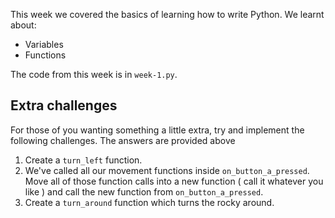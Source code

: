 This week we covered the basics of learning how to write Python. We learnt about:

- Variables
- Functions

The code from this week is in `week-1.py`.

## Extra challenges
For those of you wanting something a little extra, try and implement the following challenges. The answers are provided above

1. Create a `turn_left` function.
2. We've called all our movement functions inside `on_button_a_pressed`. Move all of those function calls into a new function ( call it whatever you like ) and call the new function from `on_button_a_pressed`.
3. Create a `turn_around` function which turns the rocky around.
